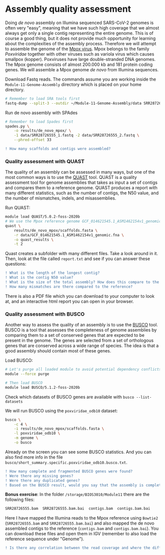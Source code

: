 # Assembly quality assessment

Doing _de novo_ assembly on Illumina sequenced SARS-CoV-2 genomes is often very "easy", meaning that we have such high coverage that we almost always get only a single contig representing the entire genome. This is of course a good thing, but it does not provide much opportunity for learning about the complexities of the assembly process. Therefore we will attempt to assemble the genome of the [Mpox virus](https://en.wikipedia.org/wiki/Mpox). Mpox belongs to the family _Poxviridae_ together with other viruses such as variola virus which causes smallpox (kopper). Poxviruses have large double-stranded DNA genomes. The Mpox genome consists of almost 200.000 kb and 181 protein coding genes. We will assemble a Mpox genome _de novo_ from Illumina sequences.  

Download Fastq reads. The commands assume you are working inside the `Module-11-Genome-Assembly` directory which is placed on your home directory.    
```bash
# Remember to load SRA tools first
fastq-dump --split-3 --outdir ~/Module-11-Genome-Assembly/data SRR28726555
```

Run de novo assembly with SPAdes
```bash
# Remember to load Spades first 
spades.py \
    -o results/de_novo_mpox/ \
    -1 data/SRR28726555_1.fastq -2 data/SRR28726555_2.fastq \
    --phred-offset 33
```

```diff
! How many scaffolds and contigs were assembled?
```

### Quality assessment with QUAST
The quality of an assembly can be assessed in many ways, but one of the most common ways is to use the [QUAST](http://quast.sourceforge.net/) tool. QUAST is a quality assessment tool for genome assemblies that takes as input a set of contigs and compares them to a reference genome. QUAST produces a report with many different statistics, such as the number of contigs, the N50 value, and the number of mismatches, indels, and misassemblies.

Run QUAST:
```bash
module load QUAST/5.0.2-foss-2020b
# We use the Mpox reference genome GCF_014621545.1_ASM1462154v1_genomic.fna for comparison
quast \
    results/de_novo_mpox/scaffolds.fasta \
    -r data/GCF_014621545.1_ASM1462154v1_genomic.fna \
    -o quast_results \
    -t 2 
```
Quast creates a subfolder with many different files. Take a look around in it. Then, look at the file called `report.txt` and see if you can answer these questions:  

```diff
! What is the length of the longest contig?
! What is the contig N50 value?
! What is the size of the total assembly? How does this compare to the reference genome? How large fraction of the reference genome is covered (coverage breadth)?
! How many mismatches are there compared to the reference?
```  

There is also a PDF file which you can download to your computer to look at, and an interactive html report you can open in your browser.


### Quality assessment with BUSCO
Another way to assess the quality of an assembly is to use the [BUSCO](https://busco.ezlab.org/) tool. BUSCO is a tool that assesses the completeness of genome assemblies by comparing them to a set of conserved genes that are expected to be present in the genome. The genes are selected from a set of orthologous genes that are conserved across a wide range of species. The idea is that a good assembly should contain most of these genes.

Load BUSCO:
```bash
# Let's purge all loaded module to avoid potential dependency conflicts
module --force purge

# Then load BUSCO
module load BUSCO/5.1.2-foss-2020b
```

Check which datasets of BUSCO genes are available with `busco --list-datasets`

We will run BUSCO using the `poxviridae_odb10` dataset:  

```bash
busco \
    -c 4 \
    -i results/de_novo_mpox/scaffolds.fasta \
    -l poxviridae_odb10 \
    -m genome \
    -o busco
```  

Already on the screen you can see some BUSCO statistics. And you can also find more info in the file `busco/short_summary.specific.poxviridae_odb10.busco.txt`.   

```diff
! How many complete and fragmented BUSCO genes were found?
! Were there any missing genes?
! Were there any duplicated genes?
! Based on the BUSCO result, would you say that the assembly is complete?
```  

**Bonus exercise**: In the folder `/storage/BIOS3010/Module11` there are the following files:
```bash
SRR28726555.bam  SRR28726555.bam.bai  contigs.bam  contigs.bam.bai
```  
Here I have mapped the Illumina reads to the Mpox reference using `Bowtie2` (`SRR28726555.bam` and `SRR28726555.bam.bai`) and also mapped the de novo assembled contigs to the reference (`contigs.bam` and `contigs.bam.bai`). You can download these files and open them in IGV (remember to also load the reference sequence under "Genome"). 
```diff
! Is there any correlation between the read coverage and where the different contigs have been assembled?   
```
